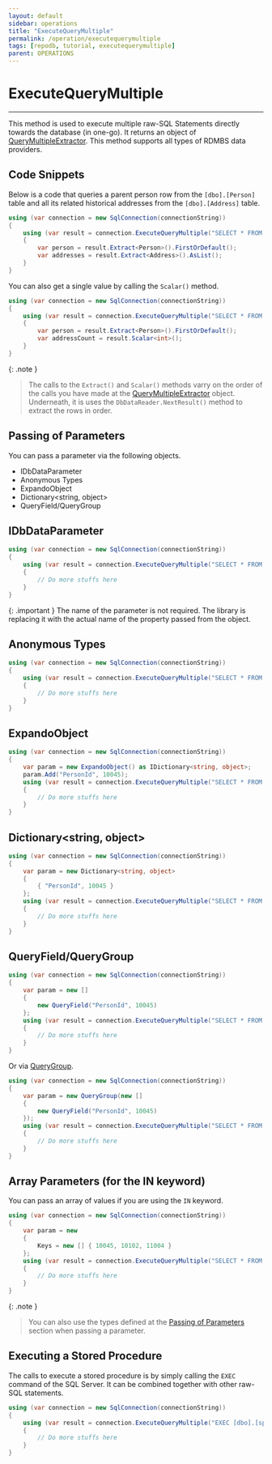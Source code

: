 ```yaml
---
layout: default
sidebar: operations
title: "ExecuteQueryMultiple"
permalink: /operation/executequerymultiple
tags: [repodb, tutorial, executequerymultiple]
parent: OPERATIONS
---
```


# ExecuteQueryMultiple

---

This method is used to execute multiple raw-SQL Statements directly towards the database (in one-go). It returns an object of [QueryMultipleExtractor](/class/querymultipleextractor). This method supports all types of RDMBS data providers.

## Code Snippets

Below is a code that queries a parent person row from the `[dbo].[Person]` table and all its related historical addresses from the `[dbo].[Address]` table.

```csharp
using (var connection = new SqlConnection(connectionString))
{
    using (var result = connection.ExecuteQueryMultiple("SELECT * FROM [dbo].[Person] WHERE [Id] = 10045; SELECT * FROM [dbo].[Address] WHERE PersonId = 10045;"))
    {
        var person = result.Extract<Person>().FirstOrDefault();
        var addresses = result.Extract<Address>().AsList();
    }
}
```

You can also get a single value by calling the `Scalar()` method.

```csharp
using (var connection = new SqlConnection(connectionString))
{
    using (var result = connection.ExecuteQueryMultiple("SELECT * FROM [dbo].[Person] WHERE [Id] = 10045; SELECT COUNT(*) AS AddressCount FROM [dbo].[Address] WHERE PersonId = 10045;"))
    {
        var person = result.Extract<Person>().FirstOrDefault();
        var addressCount = result.Scalar<int>();
    }
}
```

{: .note }
> The calls to the `Extract()` and `Scalar()` methods varry on the order of the calls you have made at the [QueryMultipleExtractor](/class/querymultipleextractor) object. Underneath, it is uses the `DbDataReader.NextResult()` method to extract the rows in order.

## Passing of Parameters

You can pass a parameter via the following objects.

- IDbDataParameter
- Anonymous Types
- ExpandoObject
- Dictionary&lt;string, object&gt;
- QueryField/QueryGroup

## IDbDataParameter

```csharp
using (var connection = new SqlConnection(connectionString))
{
    using (var result = connection.ExecuteQueryMultiple("SELECT * FROM [dbo].[Person] WHERE [Id] = @PersonId; SELECT * FROM [dbo].[Address] WHERE PersonId = @PersonId;", new { PersonId = new SqlParameter("_", 10045) }))
    {
        // Do more stuffs here
    }
}
```

{: .important }
The name of the parameter is not required. The library is replacing it with the actual name of the property passed from the object.

## Anonymous Types

```csharp
using (var connection = new SqlConnection(connectionString))
{
    using (var result = connection.ExecuteQueryMultiple("SELECT * FROM [dbo].[Person] WHERE [Id] = @PersonId; SELECT * FROM [dbo].[Address] WHERE PersonId = @PersonId;", new { PersonId = 10045 }))
    {
        // Do more stuffs here
    }
}
```

## ExpandoObject

```csharp
using (var connection = new SqlConnection(connectionString))
{
    var param = new ExpandoObject() as IDictionary<string, object>;
    param.Add("PersonId", 10045);
    using (var result = connection.ExecuteQueryMultiple("SELECT * FROM [dbo].[Person] WHERE [Id] = @PersonId; SELECT * FROM [dbo].[Address] WHERE PersonId = @PersonId;", param))
    {
        // Do more stuffs here
    }
}
```

## Dictionary<string, object>

```csharp
using (var connection = new SqlConnection(connectionString))
{
    var param = new Dictionary<string, object>
    {
        { "PersonId", 10045 }
    };
    using (var result = connection.ExecuteQueryMultiple("SELECT * FROM [dbo].[Person] WHERE [Id] = @PersonId; SELECT * FROM [dbo].[Address] WHERE PersonId = @PersonId;", param))
    {
        // Do more stuffs here
    }
}
```

## QueryField/QueryGroup

```csharp
using (var connection = new SqlConnection(connectionString))
{
    var param = new []
    {
        new QueryField("PersonId", 10045)
    };
    using (var result = connection.ExecuteQueryMultiple("SELECT * FROM [dbo].[Person] WHERE [Id] = @PersonId; SELECT * FROM [dbo].[Address] WHERE PersonId = @PersonId;", param))
    {
        // Do more stuffs here
    }
}
```

Or via [QueryGroup](/class/querygroup).

```csharp
using (var connection = new SqlConnection(connectionString))
{
    var param = new QueryGroup(new []
    {
        new QueryField("PersonId", 10045)
    });
    using (var result = connection.ExecuteQueryMultiple("SELECT * FROM [dbo].[Person] WHERE [Id] = @PersonId; SELECT * FROM [dbo].[Address] WHERE PersonId = @PersonId;", param))
    {
        // Do more stuffs here
    }
}
```

## Array Parameters (for the IN keyword)

You can pass an array of values if you are using the `IN` keyword.

```csharp
using (var connection = new SqlConnection(connectionString))
{
    var param = new
    {
        Keys = new [] { 10045, 10102, 11004 }
    };
    using (var result = connection.ExecuteQueryMultiple("SELECT * FROM [dbo].[Person] WHERE [Id] IN (@Keys); SELECT * FROM [dbo].[Address] WHERE PersonId IN (@Keys);", param))
    {
        // Do more stuffs here
    }
}
```

{: .note }
> You can also use the types defined at the [Passing of Parameters](#passing-of-parameters) section when passing a parameter.

## Executing a Stored Procedure

The calls to execute a stored procedure is by simply calling the `EXEC` command of the SQL Server. It can be combined together with other raw-SQL statements.

```csharp
using (var connection = new SqlConnection(connectionString))
{
    using (var result = connection.ExecuteQueryMultiple("EXEC [dbo].[sp_GetPerson](@PersonId); SELECT * FROM [dbo].[Address] WHERE PersonId = @PersonId;", new { Id = 10045 }))
    {
        // Do more stuffs here
    }
}
```
